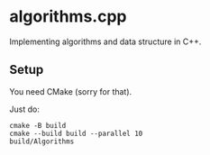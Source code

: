 # algorithms.cpp

Implementing algorithms and data structure in C++.

## Setup

You need CMake (sorry for that).

Just do:
```
cmake -B build
cmake --build build --parallel 10
build/Algorithms
```


